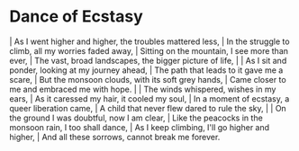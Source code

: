 Dance of Ecstasy
================

| As I went higher and higher, the troubles mattered less,
| In the struggle to climb, all my worries faded away,
| Sitting on the mountain, I see more than ever,
| The vast, broad landscapes, the bigger picture of life,
| 
| As I sit and ponder, looking at my journey ahead,
| The path that leads to it gave me a scare,
| But the monsoon clouds, with its soft grey hands,
| Came closer to me and embraced me with hope.
| 
| The winds whispered, wishes in my ears,
| As it caressed my hair, it cooled my soul,
| In a moment of ecstasy, a queer liberation came,
| A child that never flew dared to rule the sky,
| 
| On the ground I was doubtful, now I am clear,
| Like the peacocks in the monsoon rain, I too shall dance,
| As I keep climbing, I'll go higher and higher,
| And all these sorrows, cannot break me forever.
